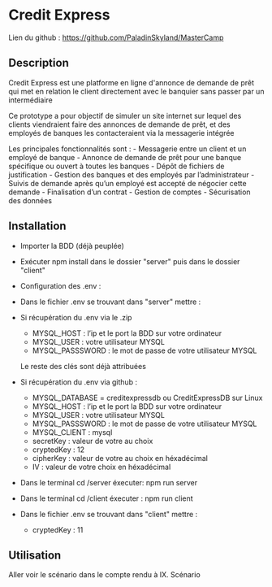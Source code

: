 # Credit Express

Lien du github : https://github.com/PaladinSkyland/MasterCamp

## Description

Credit Express est une platforme en ligne d'annonce de demande de prêt qui met en relation le client directement avec le banquier sans passer par un intermédiaire

Ce prototype a pour objectif de simuler un site internet sur lequel des clients viendraient faire des annonces de demande de prêt, et des employés de banques les contacteraient via la messagerie intégrée

Les principales fonctionnalités sont : 
    - Messagerie entre un client et un employé de banque
    - Annonce de demande de prêt pour une banque spécifique ou ouvert à toutes les banques
    - Dépôt de fichiers de justification
    - Gestion des banques et des employés par l’administrateur
    - Suivis de demande après qu’un employé est accepté de négocier cette demande
    - Finalisation d’un contrat
    - Gestion de comptes
    - Sécurisation des données

## Installation

- Importer la BDD (déjà peuplée)
- Exécuter npm install dans le dossier "server" puis dans le dossier "client"
- Configuration des .env : 

- Dans le fichier .env se trouvant dans "server" mettre :

- Si récupération du .env via le .zip

    * MYSQL_HOST : l’ip et le port la BDD sur votre ordinateur
    * MYSQL_USER : votre utilisateur MYSQL
    * MYSQL_PASSSWORD : le mot de passe de votre utilisateur MYSQL

    Le reste des clés sont déjà attribuées 

- Si récupération du .env via github : 
    

    * MYSQL_DATABASE = creditexpressdb ou CreditExpressDB sur Linux
    * MYSQL_HOST : l’ip et le port la BDD sur votre ordinateur
    * MYSQL_USER : votre utilisateur MYSQL
    * MYSQL_PASSSWORD : le mot de passe de votre utilisateur MYSQL
    * MYSQL_CLIENT : mysql
    * secretKey : valeur de votre au choix
    * cryptedKey : 12
    * cipherKey : valeur de votre au choix en héxadécimal
    * IV : valeur de votre choix en héxadécimal

- Dans le terminal cd /server éxecuter: npm run server
- Dans le terminal cd /client éxecuter : npm run client

- Dans le fichier .env se trouvant dans "client" mettre :

    * cryptedKey : 11

## Utilisation

Aller voir le scénario dans le compte rendu à IX. Scénario

